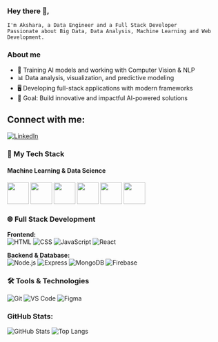 ### Hey there 👋,
    I'm Akshara, a Data Engineer and a Full Stack Developer
    Passionate about Big Data, Data Analysis, Machine Learning and Web Development.

### About me  
- 🤖 Training AI models and working with Computer Vision & NLP  
- 📊 Data analysis, visualization, and predictive modeling  
- 🖥️ Developing full-stack applications with modern frameworks   
- 🎯 Goal: Build innovative and impactful AI-powered solutions

## Connect with me:
[![LinkedIn](https://img.shields.io/badge/LinkedIn-blue?style=flat&logo=linkedin)](https://www.linkedin.com/in/akshara-kalaiselvan-626b832a0/)

### 🚀 My Tech Stack  
#### Machine Learning & Data Science  
<img src="https://cdn.jsdelivr.net/gh/devicons/devicon/icons/python/python-original.svg" width="50px"/>  
<img src="https://upload.wikimedia.org/wikipedia/commons/2/2d/Tensorflow_logo.svg" width="50px"/>  
<img src="https://upload.wikimedia.org/wikipedia/commons/1/10/PyTorch_logo_icon.svg" width="50px"/>  
<img src="https://upload.wikimedia.org/wikipedia/commons/0/05/Scikit_learn_logo_small.svg" width="50px"/>  
<img src="https://upload.wikimedia.org/wikipedia/commons/e/ed/Pandas_logo.svg" width="50px"/>  
<img src="https://upload.wikimedia.org/wikipedia/commons/3/31/NumPy_logo_2020.svg" width="50px"/>  


### 🌐 Full Stack Development
**Frontend:**  
![HTML](https://skillicons.dev/icons?i=html)
![CSS](https://skillicons.dev/icons?i=css)
![JavaScript](https://skillicons.dev/icons?i=javascript)
![React](https://skillicons.dev/icons?i=react)


**Backend & Database:**  
![Node.js](https://skillicons.dev/icons?i=nodejs)
![Express](https://skillicons.dev/icons?i=express)
![MongoDB](https://skillicons.dev/icons?i=mongodb)
![Firebase](https://skillicons.dev/icons?i=firebase)

### 🛠️ Tools & Technologies
![Git](https://skillicons.dev/icons?i=git)
![VS Code](https://skillicons.dev/icons?i=vscode)
![Figma](https://skillicons.dev/icons?i=figma)


### GitHub Stats:
![GitHub Stats](https://github-readme-stats.vercel.app/api?username=Akshara095&show_icons=true&theme=light)   ![Top Langs](https://github-readme-stats.vercel.app/api/top-langs/?username=Akshara095&layout=compact&theme=ligtht)





